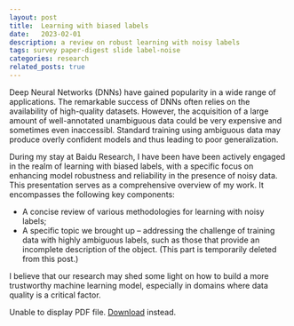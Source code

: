 ```yaml
---
layout: post
title:  Learning with biased labels
date:   2023-02-01
description: a review on robust learning with noisy labels
tags: survey paper-digest slide label-noise 
categories: research
related_posts: true
---
```



Deep Neural Networks (DNNs) have gained popularity in
a wide range of applications. The remarkable success
of DNNs often relies on the availability of high-quality
datasets. However, the acquisition of a large amount of
well-annotated unambiguous data could be very expensive
and sometimes even inaccessibl.
Standard training using ambiguous data may produce overly 
confident models and thus leading to poor generalization. 


During my stay at Baidu Research, I have been have been actively engaged in the realm of learning
with biased labels, with a specific focus on enhancing model robustness and reliability in the presence of noisy data. This presentation serves as a comprehensive overview of my work. 
It encompasses the following key components:
* A concise review of various methodologies for learning with noisy labels;
* A specific topic we brought up – addressing the challenge of training data with highly ambiguous labels, such as those that provide an incomplete description of the object. (This part is temporarily deleted from this post.)

I believe that our research may shed some light on how to build a more trustworthy machine learning model, 
especially in domains where data quality is a critical factor.


<object data="/assets/pdf/learning_with_biased_labels_hez.pdf" width="100%" height="500px">
    <p>Unable to display PDF file. <a href="/assets/pdf/learning_with_biased_labels_hez.pdf">Download</a> instead.</p>
</object>

